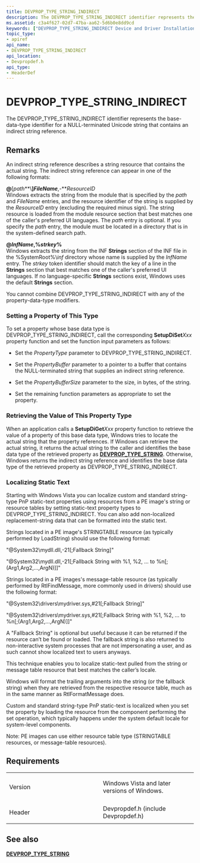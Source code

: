 ```yaml
---
title: DEVPROP_TYPE_STRING_INDIRECT
description: The DEVPROP_TYPE_STRING_INDIRECT identifier represents the base-data-type identifier for a NULL-terminated Unicode string that contains an indirect string reference.
ms.assetid: c3a4f627-02d7-47ba-aa62-5d6b0e8dd9cd
keywords: ["DEVPROP_TYPE_STRING_INDIRECT Device and Driver Installation"]
topic_type:
- apiref
api_name:
- DEVPROP_TYPE_STRING_INDIRECT
api_location:
- Devpropdef.h
api_type:
- HeaderDef
---
```


# DEVPROP_TYPE_STRING_INDIRECT


The DEVPROP_TYPE_STRING_INDIRECT identifier represents the base-data-type identifier for a NULL-terminated Unicode string that contains an indirect string reference.

Remarks
-------

An indirect string reference describes a string resource that contains the actual string. The indirect string reference can appear in one of the following formats:

<a href="" id="--path--filename--resourceid"></a>**@**\[*path***\\**\]*FileName***,-***ResourceID*  
Windows extracts the string from the module that is specified by the *path* and *FileName* entries, and the resource identifier of the string is supplied by the *ResourceID* entry (excluding the required minus sign). The string resource is loaded from the module resource section that best matches one of the caller's preferred UI languages. The *path* entry is optional. If you specify the *path* entry, the module must be located in a directory that is in the system-defined search path.

<a href="" id="-infname--strkey-"></a>**@***InfName***,%***strkey***%**  
Windows extracts the string from the INF **Strings** section of the INF file in the %SystemRoot%\\*inf* directory whose name is supplied by the *InfName* entry. The *strkey* token identifier should match the key of a line in the **Strings** section that best matches one of the caller's preferred UI languages. If no language-specific **Strings** sections exist, Windows uses the default **Strings** section.

You cannot combine DEVPROP_TYPE_STRING_INDIRECT with any of the property-data-type modifiers.

### Setting a Property of This Type

To set a property whose base data type is DEVPROP_TYPE_STRING_INDIRECT, call the corresponding **SetupDiSet***Xxx* property function and set the function input parameters as follows:

-   Set the *PropertyType* parameter to DEVPROP_TYPE_STRING_INDIRECT.

-   Set the *PropertyBuffer* parameter to a pointer to a buffer that contains the NULL-terminated string that supplies an indirect string reference.

-   Set the *PropertyBufferSize* parameter to the size, in bytes, of the string.

-   Set the remaining function parameters as appropriate to set the property.

### Retrieving the Value of This Property Type

When an application calls a **SetupDiGet***Xxx* property function to retrieve the value of a property of this base data type, Windows tries to locate the actual string that the property references. If Windows can retrieve the actual string, it returns the actual string to the caller and identifies the base data type of the retrieved property as [**DEVPROP_TYPE_STRING**](devprop-type-string.md). Otherwise, Windows returns the indirect string reference and identifies the base data type of the retrieved property as DEVPROP_TYPE_STRING_INDIRECT.

### Localizing Static Text

Starting with Windows Vista you can localize custom and standard string-type PnP static-text properties using resources from a PE image's string or resource tables by setting static-text property types to DEVPROP_TYPE_STRING_INDIRECT. You can also add non-localized replacement-string data that can be formatted into the static text.

Strings located in a PE image's STRINGTABLE resource (as typically performed by LoadString) should use the following format:

"@System32\\mydll.dll,-21\[;Fallback String\]"

"@System32\\mydll.dll,-21\[;Fallback String with %1, %2, … to %n\[;(Arg1,Arg2,…,ArgN)\]\]"

Strings located in a PE images's message-table resource (as typically performed by RtlFindMessage, more commonly used in drivers) should use the following format:

"@System32\\drivers\\mydriver.sys,\#21\[;Fallback String\]"

"@System32\\drivers\\mydriver.sys,\#21\[;Fallback String with %1, %2, … to %n\[;(Arg1,Arg2,…,ArgN)\]\]"

A "Fallback String" is optional but useful because it can be returned if the resource can’t be found or loaded. The fallback string is also returned to non-interactive system processes that are not impersonating a user, and as such cannot show localized text to users anyways.

This technique enables you to localize static-text pulled from the string or message table resource that best matches the caller’s locale.

Windows will format the trailing arguments into the string (or the fallback string) when they are retrieved from the respective resource table, much as in the same manner as RtlFormatMessage does.

Custom and standard string-type PnP static-text is localized when you set the property by loading the resource from the component performing the set operation, which typically happens under the system default locale for system-level components.

Note: PE images can use either resource table type (STRINGTABLE resources, or message-table resources).

Requirements
------------

<table>
<colgroup>
<col width="50%" />
<col width="50%" />
</colgroup>
<tbody>
<tr class="odd">
<td align="left"><p>Version</p></td>
<td align="left"><p>Windows Vista and later versions of Windows.</p></td>
</tr>
<tr class="even">
<td align="left"><p>Header</p></td>
<td align="left">Devpropdef.h (include Devpropdef.h)</td>
</tr>
</tbody>
</table>

## See also


[**DEVPROP_TYPE_STRING**](devprop-type-string.md)

 

 






